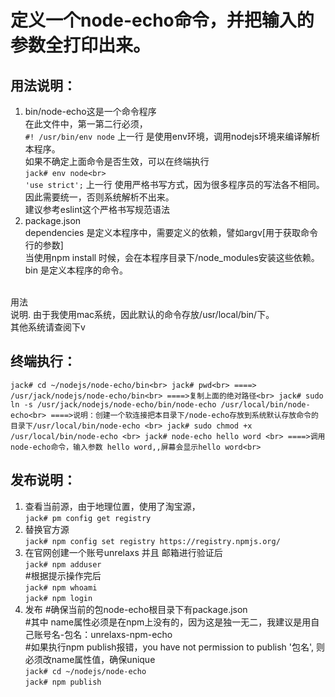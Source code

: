定义一个node-echo命令，并把输入的参数全打印出来。<br>
====
用法说明：<br>
----
1. bin/node-echo这是一个命令程序<br>
    在此文件中，第一第二行必须，<br>
     `#! /usr/bin/env node`
     上一行 是使用env环境，调用nodejs环境来编译解析本程序。<br>
      如果不确定上面命令是否生效，可以在终端执行<br>
        `jack# env node<br>`
        <br>
     `'use strict';`
     上一行 使用严格书写方式，因为很多程序员的写法各不相同。因此需要统一，否则系统解析不出来。<br>
     建议参考eslint这个严格书写规范语法<br>
2. package.json<br>
    dependencies 是定义本程序中，需要定义的依赖，譬如argv[用于获取命令行的参数]<br>
        当使用npm install 时候，会在本程序目录下/node_modules安装这些依赖。<br>
    bin 是定义本程序的命令。<br>
<br>
用法<br>
说明. 由于我使用mac系统，因此默认的命令存放/usr/local/bin/下。<br>
      其他系统请查阅下v

终端执行：<br>
----
`
jack# cd ~/nodejs/node-echo/bin<br>
jack# pwd<br>
====> /usr/jack/nodejs/node-echo/bin<br>
====>复制上面的绝对路径<br>
jack# sudo ln -s /usr/jack/nodejs/node-echo/bin/node-echo /usr/local/bin/node-echo<br>
====>说明：创建一个软连接把本目录下/node-echo存放到系统默认存放命令的目录下/usr/local/bin/node-echo <br>
jack# sudo chmod +x /usr/local/bin/node-echo <br>
jack# node-echo hello word <br>
====>调用node-echo命令，输入参数 hello word,,屏幕会显示hello word<br>
`

发布说明：
----
1. 查看当前源，由于地理位置，使用了淘宝源，<br>
    `jack# pm config get registry`
2. 替换官方源 <br>
    `jack# npm config set registry https://registry.npmjs.org/`
3. 在官网创建一个账号unrelaxs 并且 邮箱进行验证后 <br>
    `jack# npm adduser`<br>
    #根据提示操作完后 <br>
    `jack# npm whoami`<br>
    `jack# npm login`
4. 发布
    #确保当前的包node-echo根目录下有package.json <br>
    #其中 name属性必须是在npm上没有的，因为这是独一无二，我建议是用自己账号名-包名：unrelaxs-npm-echo <br>
    #如果执行npm publish报错，you have not permission to publish '包名', 则必须改name属性值，确保unique <br>
    `jack# cd ~/nodejs/node-echo`<br>
    `jack# npm publish`
    
    

